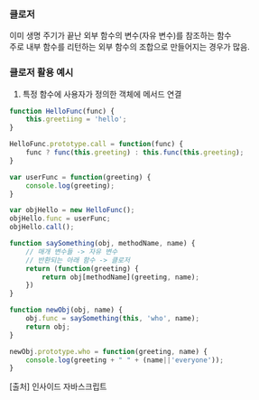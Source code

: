 ### 클로저
이미 생명 주기가 끝난 외부 함수의 변수(자유 변수)를 참조하는 함수  
주로 내부 함수를 리턴하는 외부 함수의 조합으로 만들어지는 경우가 많음.

### 클로저 활용 예시
1. 특정 함수에 사용자가 정의한 객체에 메서드 연결
```javascript
function HelloFunc(func) {
    this.greetiing = 'hello';
}

HelloFunc.prototype.call = function(func) {
    func ? func(this.greeting) : this.func(this.greeting);
}

var userFunc = function(greeting) {
    console.log(greeting);
}

var objHello = new HelloFunc();
objHello.func = userFunc;
objHello.call();
```
```javascript
function saySomething(obj, methodName, name) {
    // 매개 변수들 -> 자유 변수
    // 반환되는 아래 함수 -> 클로저
    return (function(greeting) {
        return obj[methodName](greeting, name);
    })
}

function newObj(obj, name) {
    obj.func = saySomething(this, 'who', name);
    return obj;
}

newObj.prototype.who = function(greeting, name) {
    console.log(greeting + " " + (name||'everyone'));
}
```

[출처] 인사이드 자바스크립트